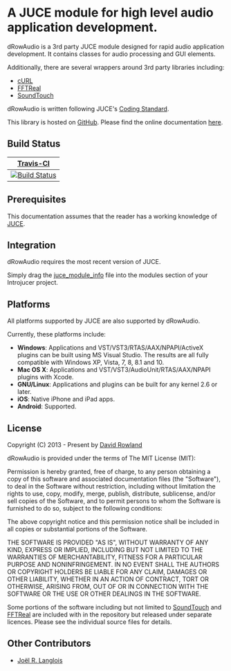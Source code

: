 # A JUCE module for high level audio application development.

dRowAudio is a 3rd party JUCE module designed for rapid audio application development. It contains classes for audio processing and GUI elements.

Additionally, there are several wrappers around 3rd party libraries including:
* [cURL](https://github.com/bagder/curl)
* [FFTReal](http://ldesoras.free.fr/prod.html)
* [SoundTouch](http://www.surina.net/soundtouch/index.html)

dRowAudio is written following JUCE's [Coding Standard](http://www.juce.com/learn/coding-standards).

This library is hosted on [GitHub](https://github.com/drowaudio/drowaudio).
Please find the online documentation [here](http://drowaudio.co.uk/docs/).

## Build Status

| [Travis-CI](https://travis-ci.org/) |
| :-------: |
| [![Build Status](https://travis-ci.org/jrlanglois/drowaudio.svg?branch=master)](https://travis-ci.org/jrlanglois/drowaudio) |

## Prerequisites

This documentation assumes that the reader has a working knowledge of [JUCE](https://github.com/julianstorer/JUCE).

## Integration

dRowAudio requires the most recent version of JUCE.

Simply drag the [juce_module_info](https://github.com/jrlanglois/drowaudio/blob/master/module/drowaudio/juce_module_info) file into the modules section of your Introjucer project.

## Platforms

All platforms supported by JUCE are also supported by dRowAudio.

Currently, these platforms include:
* **Windows**: Applications and VST/VST3/RTAS/AAX/NPAPI/ActiveX plugins can be built 
using MS Visual Studio. The results are all fully compatible with Windows XP, Vista, 7, 8, 8.1 and 10.
* **Mac OS X**: Applications and VST/VST3/AudioUnit/RTAS/AAX/NPAPI plugins with Xcode.
* **GNU/Linux**: Applications and plugins can be built for any kernel 2.6 or later.
* **iOS**: Native iPhone and iPad apps.
* **Android**: Supported.

## License

Copyright (C) 2013 - Present by [David Rowland](mailto:dave@drowaudio.co.uk)

dRowAudio is provided under the terms of The MIT License (MIT):

Permission is hereby granted, free of charge, to any person obtaining a copy of this software and associated documentation files (the "Software"), to deal in the Software without restriction, including without limitation the rights to use, copy, modify, merge, publish, distribute, sublicense, and/or sell copies of the Software, and to permit persons to whom the Software is furnished to do so, subject to the following conditions:

The above copyright notice and this permission notice shall be included in all copies or substantial portions of the Software.

THE SOFTWARE IS PROVIDED "AS IS", WITHOUT WARRANTY OF ANY KIND, EXPRESS OR IMPLIED, INCLUDING BUT NOT LIMITED TO THE WARRANTIES OF MERCHANTABILITY, FITNESS FOR A PARTICULAR PURPOSE AND NONINFRINGEMENT. IN NO EVENT SHALL THE AUTHORS OR COPYRIGHT HOLDERS BE LIABLE FOR ANY CLAIM, DAMAGES OR OTHER LIABILITY, WHETHER IN AN ACTION OF CONTRACT, TORT OR OTHERWISE, ARISING FROM, OUT OF OR IN CONNECTION WITH THE SOFTWARE OR THE USE OR OTHER DEALINGS IN THE SOFTWARE.

Some portions of the software including but not limited to [SoundTouch](http://www.surina.net/soundtouch/index.html) and [FFTReal](http://ldesoras.free.fr/prod.html) are included with in the repository but released under separate licences. Please see the individual source files for details.

## Other Contributors

* [Joël R. Langlois](https://github.com/jrlanglois)
